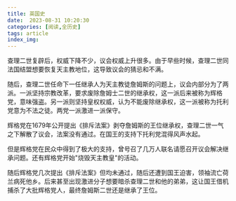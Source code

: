 ```yaml
---
title: 英国史
date:  2023-08-31 10:20:30
categories: [阅读,全历史]
tags: article
index_img: 
---
```

查理二世复辟后，权威下降不少，议会权威上升很多。由于早些时候，查理二世同法国结盟想要恢复天主教地位，这导致议会的猜忌和不满。

随后，查理二世任命下一任继承人为天主教徒詹姆斯的问题上，议会内部分为了两派。一派坚持宗教改革，要求废除詹姆士二世的继承权，这一派后来被称为辉格党，意味强盗。另一派则坚持皇权权威，认为不能废除继承权，这一派被称为托利党意为不法之徒。两党一派激进一派保守。

辉格党在1679年公开提出《排斥法案》剥夺詹姆斯的王位继承权，查理二世一气之下解散了议会，法案没有通过。在国王的支持下托利党混得风声水起。

但是辉格党在民众中得到了极大的支持，曾号召了几万人联名请愿召开议会解决继承问题。还有辉格党开始"烧毁天主教皇"的活动。

随后辉格党几次提出《排斥法案》但均未通过，随后还遭到国王迫害，领袖流亡荷兰病死他乡。后来甚至出现激进分子想要暗杀查理二世和他的弟弟，这让国王借机捕杀了大批辉格党人，最终詹姆斯二世还是继承了王位。